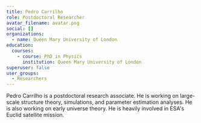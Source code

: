 ```yaml
---
title: Pedro Carrilho
role: Postdoctoral Researcher
avatar_filename: avatar.png
social: []
organizations:
  - name: Queen Mary University of London
education:
  courses:
    - course: PhD in Physics
      institution: Queen Mary University of London
superuser: false
user_groups:
  - Researchers
---
```

Pedro Carrilho is a postdoctoral research associate. He is working on large-scale structure theory, simulations, and parameter estimation analyses. He is also working on early universe theory. He is heavily involved in ESA's Euclid satellite mission.